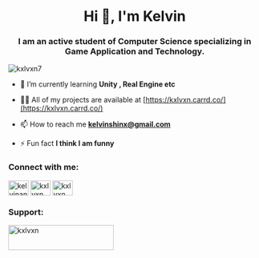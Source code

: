 <h1 align="center">Hi 👋, I'm Kelvin</h1>
<h3 align="center">I am an active student of Computer Science specializing in Game Application and Technology.</h3>

<p align="left"> <img src="https://komarev.com/ghpvc/?username=kxlvxn7&label=Profile%20views&color=0e75b6&style=flat" alt="kxlvxn7" /> </p>

- 🌱 I’m currently learning **Unity , Real Engine etc**

- 👨‍💻 All of my projects are available at [https://kxlvxn.carrd.co/](https://kxlvxn.carrd.co/)

- 📫 How to reach me **kelvinshinx@gmail.com**

- ⚡ Fun fact **I think I am funny**

<h3 align="left">Connect with me:</h3>
<p align="left">
<a href="https://linkedin.com/in/kelvinandrean7" target="blank"><img align="center" src="https://raw.githubusercontent.com/rahuldkjain/github-profile-readme-generator/master/src/images/icons/Social/linked-in-alt.svg" alt="kelvinandrean7" height="30" width="40" /></a>
<a href="https://instagram.com/kxlvxn_7" target="blank"><img align="center" src="https://raw.githubusercontent.com/rahuldkjain/github-profile-readme-generator/master/src/images/icons/Social/instagram.svg" alt="kxlvxn_7" height="30" width="40" /></a>
<a href="https://discord.gg/kxlvxn_7" target="blank"><img align="center" src="https://raw.githubusercontent.com/rahuldkjain/github-profile-readme-generator/master/src/images/icons/Social/discord.svg" alt="kxlvxn_7" height="30" width="40" /></a>
</p>

<h3 align="left">Support:</h3>
<p><a href="https://www.buymeacoffee.com/kxlvxn"> <img align="left" src="https://cdn.buymeacoffee.com/buttons/v2/default-yellow.png" height="50" width="210" alt="kxlvxn" /></a></p><br><br>
